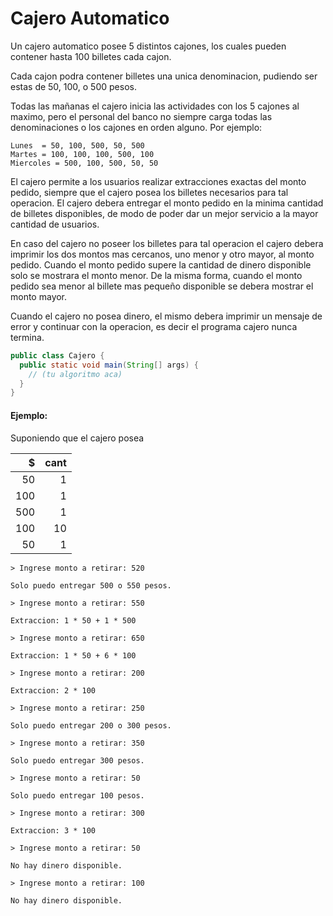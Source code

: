 Cajero Automatico
=================

Un cajero automatico posee 5 distintos cajones, los cuales pueden contener hasta 100 billetes cada cajon.

Cada cajon podra contener billetes una unica denominacion, pudiendo ser estas de 50, 100, o 500 pesos.

Todas las mañanas el cajero inicia las actividades con los 5 cajones al maximo, pero el personal del banco no siempre carga todas las denominaciones o los cajones en orden alguno. Por ejemplo:

    Lunes  = 50, 100, 500, 50, 500
    Martes = 100, 100, 100, 500, 100
    Miercoles = 500, 100, 500, 50, 50

El cajero permite a los usuarios realizar extracciones exactas del monto pedido, siempre que el cajero posea los billetes necesarios para tal operacion. El cajero debera entregar el monto pedido en la minima cantidad de billetes disponibles, de modo de poder dar un mejor servicio a la mayor cantidad de usuarios.

En caso del cajero no poseer los billetes para tal operacion el cajero debera imprimir los dos montos mas cercanos, uno menor y otro mayor, al monto pedido. Cuando el monto pedido supere la cantidad de dinero disponible solo se mostrara el monto menor. De la misma forma, cuando el monto pedido sea menor al billete mas pequeño disponible se debera mostrar el monto mayor.

Cuando el cajero no posea dinero, el mismo debera imprimir un mensaje de error y continuar con la operacion, es decir el programa cajero nunca termina.


```java
public class Cajero {
  public static void main(String[] args) {
    // (tu algoritmo aca)
  }
}
```

#### Ejemplo:

Suponiendo que el cajero posea

   $  | cant
-----:|----:
  50  |   1
 100  |   1
 500  |   1
 100  |  10
  50  |   1

```
> Ingrese monto a retirar: 520

Solo puedo entregar 500 o 550 pesos.

> Ingrese monto a retirar: 550

Extraccion: 1 * 50 + 1 * 500

> Ingrese monto a retirar: 650

Extraccion: 1 * 50 + 6 * 100

> Ingrese monto a retirar: 200

Extraccion: 2 * 100

> Ingrese monto a retirar: 250

Solo puedo entregar 200 o 300 pesos.

> Ingrese monto a retirar: 350

Solo puedo entregar 300 pesos.

> Ingrese monto a retirar: 50

Solo puedo entregar 100 pesos.

> Ingrese monto a retirar: 300

Extraccion: 3 * 100

> Ingrese monto a retirar: 50

No hay dinero disponible.

> Ingrese monto a retirar: 100

No hay dinero disponible.

```
